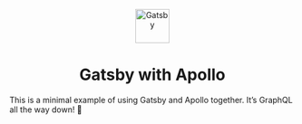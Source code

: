 <p align="center">
  <a href="https://www.gatsbyjs.org">
    <img alt="Gatsby" src="https://www.gatsbyjs.org/monogram.svg" width="60" />
  </a>
</p>
<h1 align="center">
  Gatsby with Apollo
</h1>

This is a minimal example of using Gatsby and Apollo together. It’s GraphQL all the way down! 🐢
